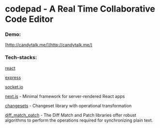 # codepad - A Real Time Collaborative Code Editor
### Demo: 
[http://candytalk.me/](http://candytalk.me/)

### Tech-stacks:
[react](https://github.com/facebook/react)

[express](https://github.com/expressjs/express)

[socket.io](http://socket.io/get-started/chat/)

[next.js](https://github.com/zeit/next.js) - Minimal framework for server-rendered React apps

[changesets](https://github.com/marcelklehr/changesets) - Changeset library with operational transformation

[diff_match_patch](https://github.com/marcelklehr/diff_match_patch) - The Diff Match and Patch libraries offer robust algorithms to perform the operations required for synchronizing plain text.
